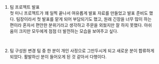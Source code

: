 1. 팀 프로젝트 발표  
    첫 미니 프로젝트가 꽤 일찍 끝나서 여유롭게 발표 자료를 만들었고 발표 준비도 했다. 
    팀장이라서 첫 발표를 맡게 되어 부담되기도 했고, 원래 긴장을 너무 많이 하는 편이라 혼자서 편안한 분위기라고 생각하고 주문을 외웠지만 잘 하지 못했다. 아쉬움이 크지만 모두에게 점점 더 발전하는 모습을 보여주고 싶다. 

<br>

2. 팀 구성원 변경
    팀 중 한 분이 개인 사정으로 그만두시게 되고 새로운 분이 합류하게 되었다. 활발하신 분이 들어오게 된 것 같아서 다행이다. 